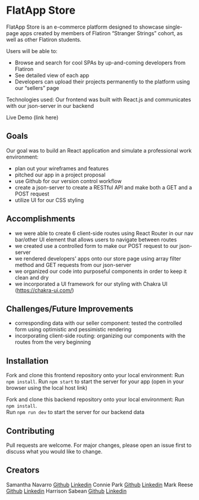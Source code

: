 # FlatApp Store
FlatApp Store is an e-commerce platform designed to showcase single-page apps created by members of Flatiron “Stranger Strings” cohort, as well as other Flatiron students.

Users will be able to:
* Browse and search for cool SPAs by up-and-coming developers from Flatiron
* See detailed view of each app
* Developers can upload their projects permanently to the platform using our “sellers” page

Technologies used: Our frontend was built with React.js and communicates with our json-server in our backend 

Live Demo (link here)

## Goals
Our goal was to build an React application and simulate a professional work environment:
* plan out your wireframes and features
* pitched our app in a project proposal
* use Github for our version control workflow
* create a json-server to create a RESTful API and make both a GET and a POST request
* utilize UI for our CSS styling

## Accomplishments
* we were able to create 6 client-side routes using React Router in our nav bar/other UI element that allows users to navigate between routes
* we created use a controlled form to make our POST request to our json-server
* we rendered developers' apps onto our store page using array filter method and GET requests from our json-server
* we organized our code into purposeful components in order to keep it clean and dry
* we incorporated a UI framework for our styling with Chakra UI (https://chakra-ui.com/)

## Challenges/Future Improvements
* corresponding data with our seller component: tested the controlled form using optimistic and pessimistic rendering
* incorporating client-side routing: organizing our components with the routes from the very beginning

## Installation

Fork and clone this frontend repository onto your local environment: 
Run `npm install`.
Run `npm start` to start the server for your app (open in your browser using the local host link)

Fork and clone this backend repository onto your local environment:
Run `npm install`.  
Run `npm run dev` to start the server for our backend data


## Contributing
Pull requests are welcome. For major changes, please open an issue first to discuss what you would like to change.

Creators
---
Samantha Navarro [Github](https://github.com/samantha-navarro)  [Linkedin](https://www.linkedin.com/in/samantha-navarro8/)
Connie Park [Github](https://github.com/conniedc1206)  [Linkedin](https://www.linkedin.com/in/conniepark2)
Mark Reese [Github](https://github.com/marksreese)  [Linkedin](https://www.linkedin.com/in/mark-s-reese/)
Harrison Sabean [Github](https://github.com/Hsabes)  [Linkedin](https://www.linkedin.com/in/harrison-sabean/)
